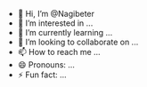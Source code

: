 - 👋 Hi, I’m @Nagibeter
- 👀 I’m interested in ...
- 🌱 I’m currently learning ...
- 💞️ I’m looking to collaborate on ...
- 📫 How to reach me ...
- 😄 Pronouns: ...
- ⚡ Fun fact: ...

<!---
Nagibeter/Nagibeter is a ✨ special ✨ repository because its `README.md` (this file) appears on your GitHub profile.
You can click the Preview link to take a look at your changes.
--->
